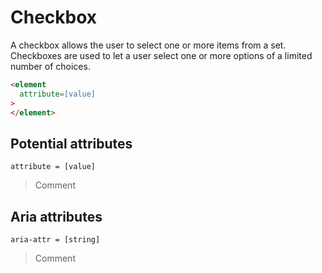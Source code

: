 # Checkbox

A checkbox allows the user to select one or more items from a set. Checkboxes are used to let a user select one or more options of a limited number of choices.

```html
<element
  attribute=[value]
> 
</element>
```

## Potential attributes

`attribute = [value]`

> Comment

## Aria attributes

`aria-attr = [string]`

> Comment